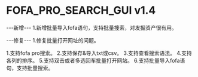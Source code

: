 # FOFA_PRO_SEARCH_GUI v1.4



---新增---
1.新增批量导入fofa语句，支持批量搜索，对发掘资产很有用。

---修复---
1.修复批量打开网址的问题。

1.支持fofa pro搜索。
2.支持保存&导入txt或csv。
3.支持查看搜索语法。
4.支持各列的排序。
5.支持双击或者多选回车批量打开网站。
6.支持批量导入fofa语句，支持批量搜索。

